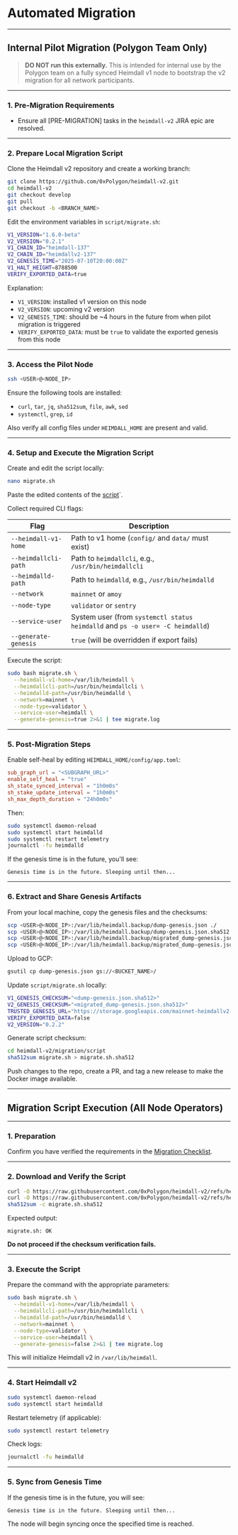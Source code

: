 # Automated Migration

---

## Internal Pilot Migration (Polygon Team Only)

> **DO NOT run this externally.** This is intended for internal use by the Polygon team on a fully synced Heimdall v1 node to bootstrap the v2 migration for all network participants.

---

### 1. Pre-Migration Requirements

- Ensure all [PRE-MIGRATION] tasks in the `heimdall-v2` JIRA epic are resolved.

---

### 2. Prepare Local Migration Script

Clone the Heimdall v2 repository and create a working branch:

```bash
git clone https://github.com/0xPolygon/heimdall-v2.git
cd heimdall-v2
git checkout develop
git pull
git checkout -b <BRANCH_NAME>
````

Edit the environment variables in `script/migrate.sh`:

```bash
V1_VERSION="1.6.0-beta"
V2_VERSION="0.2.1"
V1_CHAIN_ID="heimdall-137"
V2_CHAIN_ID="heimdallv2-137"
V2_GENESIS_TIME="2025-07-10T20:00:00Z"
V1_HALT_HEIGHT=8788500
VERIFY_EXPORTED_DATA=true
```

Explanation:

* `V1_VERSION`: installed v1 version on this node
* `V2_VERSION`: upcoming v2 version
* `V2_GENESIS_TIME`: should be ~4 hours in the future from when pilot migration is triggered
* `VERIFY_EXPORTED_DATA`: must be `true` to validate the exported genesis from this node

---

### 3. Access the Pilot Node

```bash
ssh <USER>@<NODE_IP>
```

Ensure the following tools are installed:

* `curl`, `tar`, `jq`, `sha512sum`, `file`, `awk`, `sed`
* `systemctl`, `grep`, `id`

Also verify all config files under `HEIMDALL_HOME` are present and valid.

---

### 4. Setup and Execute the Migration Script

Create and edit the script locally:

```bash
nano migrate.sh
```

Paste the edited contents of the [script](./script/migrate.sh)`.

Collect required CLI flags:

| Flag                 | Description                                                                    |
|----------------------|--------------------------------------------------------------------------------|
| `--heimdall-v1-home` | Path to v1 home (`config/` and `data/` must exist)                             |
| `--heimdallcli-path` | Path to `heimdallcli`, e.g., `/usr/bin/heimdallcli`                            |
| `--heimdalld-path`   | Path to `heimdalld`, e.g., `/usr/bin/heimdalld`                                |
| `--network`          | `mainnet` or `amoy`                                                            |
| `--node-type`        | `validator` or `sentry`                                                        |
| `--service-user`     | System user (from `systemctl status heimdalld` and `ps -o user= -C heimdalld`) |
| `--generate-genesis` | `true` (will be overridden if export fails)                                    |

Execute the script:

```bash
sudo bash migrate.sh \
  --heimdall-v1-home=/var/lib/heimdall \
  --heimdallcli-path=/usr/bin/heimdallcli \
  --heimdalld-path=/usr/bin/heimdalld \
  --network=mainnet \
  --node-type=validator \
  --service-user=heimdall \
  --generate-genesis=true 2>&1 | tee migrate.log
```

---

### 5. Post-Migration Steps

Enable self-heal by editing `HEIMDALL_HOME/config/app.toml`:

```toml
sub_graph_url = "<SUBGRAPH_URL>"
enable_self_heal = "true"
sh_state_synced_interval = "1h0m0s"
sh_stake_update_interval = "1h0m0s"
sh_max_depth_duration = "24h0m0s"
```

Then:

```bash
sudo systemctl daemon-reload
sudo systemctl start heimdalld
sudo systemctl restart telemetry
journalctl -fu heimdalld
```

If the genesis time is in the future, you'll see:

```
Genesis time is in the future. Sleeping until then...
```

---

### 6. Extract and Share Genesis Artifacts

From your local machine, copy the genesis files and the checksums:

```bash
scp <USER>@<NODE_IP>:/var/lib/heimdall.backup/dump-genesis.json ./
scp <USER>@<NODE_IP>:/var/lib/heimdall.backup/dump-genesis.json.sha512 ./
scp <USER>@<NODE_IP>:/var/lib/heimdall.backup/migrated_dump-genesis.json ./
scp <USER>@<NODE_IP>:/var/lib/heimdall.backup/migrated_dump-genesis.json.sha512 ./
```

Upload to GCP:

```bash
gsutil cp dump-genesis.json gs://<BUCKET_NAME>/
```

Update `script/migrate.sh` locally:

```bash
V1_GENESIS_CHECKSUM="<dump-genesis.json.sha512>"
V2_GENESIS_CHECKSUM="<migrated_dump-genesis.json.sha512>"
TRUSTED_GENESIS_URL="https://storage.googleapis.com/mainnet-heimdallv2-genesis/dump-genesis.json"
VERIFY_EXPORTED_DATA=false
V2_VERSION="0.2.2"
```

Generate script checksum:

```bash
cd heimdall-v2/migration/script
sha512sum migrate.sh > migrate.sh.sha512
```

Push changes to the repo, create a PR, and tag a new release to make the Docker image available.

---

## Migration Script Execution (All Node Operators)

---

### 1. Preparation

Confirm you have verified the requirements in the [Migration Checklist](../systemd/1-MIGRATION-CHECKLIST.md).

---

### 2. Download and Verify the Script

```bash
curl -O https://raw.githubusercontent.com/0xPolygon/heimdall-v2/refs/heads/develop/migration/script/migrate.sh
curl -O https://raw.githubusercontent.com/0xPolygon/heimdall-v2/refs/heads/develop/migration/script/migrate.sh.sha512
sha512sum -c migrate.sh.sha512
```

Expected output:

```
migrate.sh: OK
```

**Do not proceed if the checksum verification fails.**

---

### 3. Execute the Script

Prepare the command with the appropriate parameters:

```bash
sudo bash migrate.sh \
  --heimdall-v1-home=/var/lib/heimdall \
  --heimdallcli-path=/usr/bin/heimdallcli \
  --heimdalld-path=/usr/bin/heimdalld \
  --network=mainnet \
  --node-type=validator \
  --service-user=heimdall \
  --generate-genesis=false 2>&1 | tee migrate.log
```

This will initialize Heimdall v2 in `/var/lib/heimdall`.

---

### 4. Start Heimdall v2

```bash
sudo systemctl daemon-reload
sudo systemctl start heimdalld
```

Restart telemetry (if applicable):

```bash
sudo systemctl restart telemetry
```

Check logs:

```bash
journalctl -fu heimdalld
```

---

### 5. Sync from Genesis Time

If the genesis time is in the future, you will see:

```
Genesis time is in the future. Sleeping until then...
```

The node will begin syncing once the specified time is reached.
